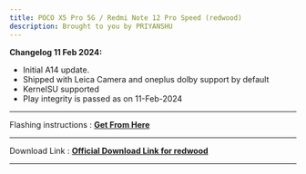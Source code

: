 ```yaml
---
title: POCO X5 Pro 5G / Redmi Note 12 Pro Speed (redwood)
description: Brought to you by PRIYANSHU
---
```


<b>Changelog 11 Feb 2024:</b>
- Initial A14 update.
- Shipped with Leica Camera and oneplus dolby support by default 
- KernelSU supported
- Play integrity is passed as on 11-Feb-2024


----
Flashing instructions : [**Get From Here**](redwood_inst.md)

----
Download Link : [**Official Download Link for redwood**](https://sourceforge.net/projects/projectmatrixx/files/Android-14/redwood/)

----